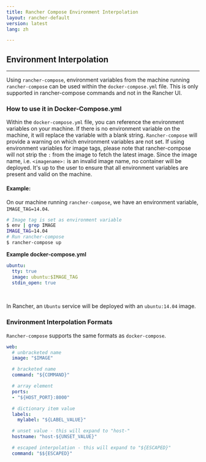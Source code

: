```yaml
---
title: Rancher Compose Environment Interpolation
layout: rancher-default
version: latest
lang: zh

---
```


## Environment Interpolation 
---

Using `rancher-compose`, environment variables from the machine running `rancher-compose` can be used within the `docker-compose.yml` file. This is only supported in rancher-compose commands and not in the Rancher UI.  

### How to use it in Docker-Compose.yml

Within the `docker-compose.yml` file, you can reference the environment variables on your machine. If there is no environment variable on the machine, it will replace the variable with a blank string. `Rancher-compose` will provide a warning on which environment variables are not set.  If using environment variables for image tags, please note that rancher-compose will not strip the `:` from the image to fetch the latest image. Since the image name, i.e. `<imagename>:` is an invalid image name, no container will be deployed. It's up to the user to ensure that all environment variables are present and valid on the machine. 

#### Example:

On our machine running `rancher-compose`, we have an environment variable, `IMAGE_TAG=14.04`. 

```bash
# Image tag is set as environment variable
$ env | grep IMAGE
IMAGE_TAG=14.04
# Run rancher-compose
$ rancher-compose up
```

**Example docker-compose.yml**

```yaml
ubuntu:
  tty: true
  image: ubuntu:$IMAGE_TAG
  stdin_open: true
```

<br>

In Rancher, an `Ubuntu` service will be deployed with an `ubuntu:14.04` image. 

### Environment Interpolation Formats

`Rancher-compose` supports the same formats as `docker-compose`. 

```yaml
web:
  # unbracketed name
  image: "$IMAGE"

  # bracketed name
  command: "${COMMAND}"

  # array element
  ports:
  - "${HOST_PORT}:8000"

  # dictionary item value 
  labels:
    mylabel: "${LABEL_VALUE}"

  # unset value - this will expand to "host-"
  hostname: "host-${UNSET_VALUE}"

  # escaped interpolation - this will expand to "${ESCAPED}"
  command: "$${ESCAPED}"
```